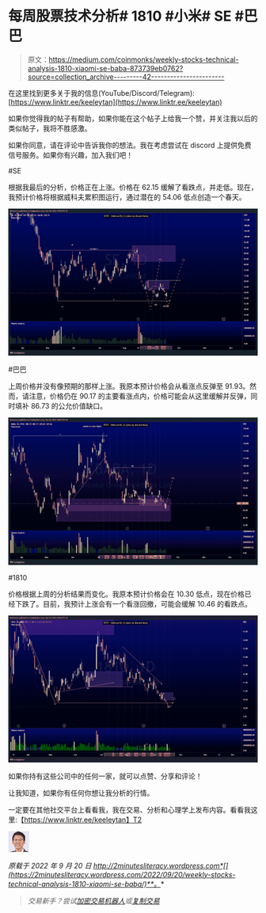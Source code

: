 # 每周股票技术分析# 1810 #小米# SE #巴巴

> 原文：<https://medium.com/coinmonks/weekly-stocks-technical-analysis-1810-xiaomi-se-baba-873739eb0762?source=collection_archive---------42----------------------->

在这里找到更多关于我的信息(YouTube/Discord/Telegram):[https://www.linktr.ee/keeleytan](https://www.linktr.ee/keeleytan)

如果你觉得我的帖子有帮助，如果你能在这个帖子上给我一个赞，并关注我以后的类似帖子，我将不胜感激。

如果你同意，请在评论中告诉我你的想法。我在考虑尝试在 discord 上提供免费信号服务。如果你有兴趣，加入我们吧！

#SE

根据我最后的分析，价格正在上涨。价格在 62.15 缓解了看跌点，并走低。现在，我预计价格将根据威科夫累积图运行，通过潜在的 54.06 低点创造一个春天。

![](img/1dc5c9c11c5ac4fa262b61912a17111c.png)

#巴巴

上周价格并没有像预期的那样上涨。我原本预计价格会从看涨点反弹至 91.93。然而，请注意，价格仍在 90.17 的主要看涨点内，价格可能会从这里缓解并反弹，同时填补 86.73 的公允价值缺口。

![](img/d410ff9a6e52b93713a9610841abe5e0.png)

#1810

价格根据上周的分析结果而变化。我原本预计价格会在 10.30 低点，现在价格已经下跌了。目前，我预计上涨会有一个看涨回撤，可能会缓解 10.46 的看跌点。

![](img/3b873c50d6acb0570fe113c0196117dc.png)

如果你持有这些公司中的任何一家，就可以点赞、分享和评论！

让我知道，如果你有任何你想让我分析的行情。

一定要在其他社交平台上看看我，我在交易、分析和心理学上发布内容。看看我这里:【https://www.linktr.ee/keeleytan】T2

![](img/92a79948a1759a85dccb91057280e013.png)

*原载于 2022 年 9 月 20 日 http://2minutesliteracy.wordpress.com*[](https://2minutesliteracy.wordpress.com/2022/09/20/weekly-stocks-technical-analysis-1810-xiaomi-se-baba/)**。**

> *交易新手？尝试[加密交易机器人](/coinmonks/crypto-trading-bot-c2ffce8acb2a)或[复制交易](/coinmonks/top-10-crypto-copy-trading-platforms-for-beginners-d0c37c7d698c)*